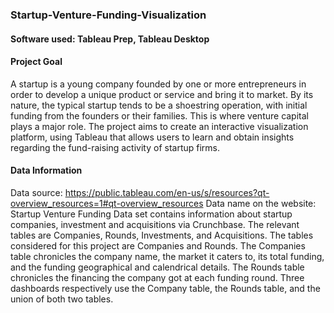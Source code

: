 ### Startup-Venture-Funding-Visualization
#### Software used: Tableau Prep, Tableau Desktop
#### Project Goal
A startup is a young company founded by one or more entrepreneurs in order to develop a unique product or service and bring it to market. By its nature, the typical startup tends to be a shoestring operation, with initial funding from the founders or their families. This is where venture capital plays a major role. The project aims to create an interactive visualization platform, using Tableau that allows users to learn and obtain insights regarding the fund-raising activity of startup firms.
#### Data Information
Data source: https://public.tableau.com/en-us/s/resources?qt-overview_resources=1#qt-overview_resources
Data name on the website: Startup Venture Funding
Data set contains information about startup companies, investment and acquisitions via Crunchbase. The relevant tables are Companies, Rounds, Investments, and Acquisitions. The tables considered for this project are Companies and Rounds. The Companies table chronicles the company name, the market it caters to, its total funding, and the funding geographical and calendrical details. The Rounds table chronicles the financing the company got at each funding round. Three dashboards respectively use the Company table, the Rounds table, and the union of both two tables.
